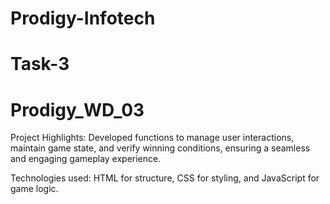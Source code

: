 # Prodigy-Infotech
# Task-3
# Prodigy_WD_03
Project Highlights:
Developed functions to manage user interactions, maintain game state, and verify winning conditions, ensuring a seamless and engaging gameplay experience.

Technologies used:
HTML for structure, CSS for styling, and JavaScript for game logic.
